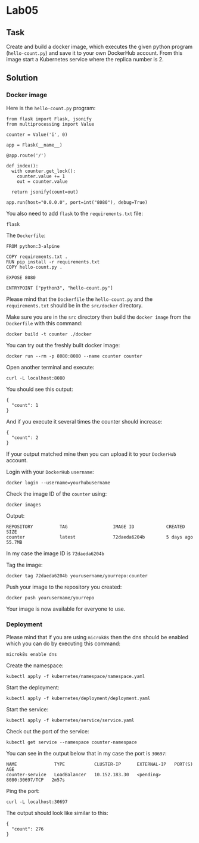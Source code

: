 # Lab05
## Task
Create and build a docker image, which executes the given python program (`hello-count.py`) and save it to your own DockerHub account. From this image start a Kubernetes service where the replica number is 2. 

## Solution
### Docker image
Here is the `hello-count.py` program:
```
from flask import Flask, jsonify 
from multiprocessing import Value 

counter = Value('i', 0) 

app = Flask(__name__) 

@app.route('/') 

def index(): 
  with counter.get_lock():
    counter.value += 1
    out = counter.value 

  return jsonify(count=out)

app.run(host="0.0.0.0", port=int("8080"), debug=True) 
```
You also need to add `flask` to the `requirements.txt` file:
```
flask
```
The `Dockerfile`:
```
FROM python:3-alpine

COPY requirements.txt .
RUN pip install -r requirements.txt
COPY hello-count.py .

EXPOSE 8080

ENTRYPOINT ["python3", "hello-count.py"]
```
Please mind that the `Dockerfile` the `hello-count.py` and the `requirements.txt` should be in the `src/docker` directory.

Make sure you are in the `src` directory then build the `docker image` from the `Dockerfile` with this command:
```
docker build -t counter ./docker
```
You can try out the freshly built docker image:
```
docker run --rm -p 8080:8080 --name counter counter
```
Open another terminal and execute:
```
curl -L localhost:8080
```
You should see this output:
```
{
  "count": 1
}
```
And if you execute it several times the counter should increase:
```
{
  "count": 2
}
```
If your output matched mine then you can upload it to your `DockerHub` account.

Login with your `DockerHub` `username`:
```
docker login --username=yourhubusername
```
Check the image ID of the `counter` using:
```
docker images
```
Output:
```
REPOSITORY          TAG                 IMAGE ID            CREATED             SIZE
counter             latest              72daeda6204b        5 days ago          55.7MB
```
In my case the image ID is `72daeda6204b`

Tag the image:
```
docker tag 72daeda6204b yourusername/yourrepo:counter
```
Push your image to the repository you created:
```
docker push yourusername/yourrepo
```
Your image is now available for everyone to use.

### Deployment

Please mind that if you are using `microk8s` then the dns should be enabled which you can do by executing this command:
```
microk8s enable dns
```
Create the namespace:
```
kubectl apply -f kubernetes/namespace/namespace.yaml
```
Start the deployment:
```
kubectl apply -f kubernetes/deployment/deployment.yaml
```
Start the service:
```
kubectl apply -f kubernetes/service/service.yaml
```

Check out the port of the  service:
```
kubectl get service --namespace counter-namespace
```
You can see in the output below that in my case the port is `30697`:
```
NAME              TYPE           CLUSTER-IP      EXTERNAL-IP   PORT(S)          AGE
counter-service   LoadBalancer   10.152.183.30   <pending>     8080:30697/TCP   2m57s
```
Ping the port:
```
curl -L localhost:30697
```
The output should look like similar to this:
```
{
  "count": 276
}
```
